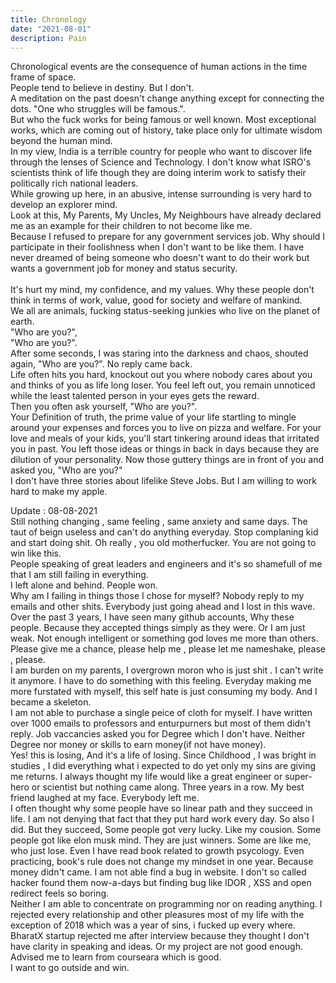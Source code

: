 ```yaml
---
title: Chronology 
date: "2021-08-01"
description: Pain
---
```


Chronological events are the consequence of human actions in the time frame of space.
<br />
People tend to believe in destiny. But I don't.
<br />
A meditation on the past doesn't change anything except for connecting the dots. "One who struggles will be famous.". 
<br />
But who the fuck works for being famous or well known. Most exceptional works, which are coming out of history, take place only for ultimate wisdom beyond the human mind.
<br />
In my view, India is a terrible country for people who want to discover life through the lenses of Science and Technology. I don't know what ISRO's scientists think of life though they are doing interim work to satisfy their politically rich national leaders.
<br />
While growing up here, in an abusive, intense surrounding is very hard to develop an explorer mind.
<br />
Look at this,  My Parents, My  Uncles, My Neighbours have already declared me as an example for their children to not become like me. 
<br />
Because I refused to prepare for any government services job. Why should I participate in their foolishness when I don't want to be like them. I have never dreamed of being someone who doesn't want to do their work but wants a government job for money and status security.
<br />  
It's hurt my mind, my confidence, and my values. Why these people don't think in terms of work, value, good for society and welfare of mankind.
<br />
We all are animals, fucking status-seeking junkies who live on the planet of earth. 
<br />
"Who are you?",
<br />
"Who are you?".
<br /> 
After some seconds, I was staring into the darkness and chaos, shouted again, "Who are you?". No reply came back.
<br />
Life often hits you hard, knockout out you where nobody cares about you and thinks of you as life long loser. You feel left out, you remain unnoticed while the least talented person in your eyes gets the reward.
<br />
Then you often ask yourself, "Who are you?".
<br />
Your Definition of truth, the prime value of your life startling to mingle around your expenses and forces you to live on pizza and welfare. For your love and meals of your kids, you'll start tinkering around ideas that irritated you in past. You left those ideas or things in back in days because they are dilution of your personality. Now those guttery things are in front of you and asked you, "Who are you?" 
<br />
I don't have three stories about lifelike Steve Jobs.
But I am willing to work hard to make my apple.
<br />

Update : 08-08-2021
<br />
Still nothing changing , same feeling , same anxiety and same days. The taut of beign useless and can't do anything everyday.
Stop complaning kid and start doing shit. Oh really , you old motherfucker. You are not going to win like this.
<br />
People speaking of great leaders and engineers and it's so shamefull of me that I am still failing in everything.
<br />
I left alone and behind. People won.
<br />
Why am I failing in things those I chose for myself? Nobody reply to my emails and other shits. Everybody just going ahead and I lost in this wave.
<br />
Over the past 3 years, I have seen many github accounts, Why these people. Because they accepted things simply as they were. Or I am just weak. Not enough intelligent or something god loves me more than others.
Please give me a chance, please help me , please let me nameshake, please , please. 
<br />
I am burden on my parents, I overgrown moron who is just shit .
I can't write it anymore. I have to do something with this feeling. Everyday making me more furstated with myself, this self hate is just consuming my body. And I became a skeleton. 
<br />
I am not able to purchase a single peice of cloth for myself. I have written over 1000 emails to professors and enturpurners but most of them didn't reply. Job vaccancies asked you for Degree which I don't have. Neither Degree nor money or skills to earn money(if not have money). 
<br /> 
Yes! this is losing, And it's a life of losing.
Since Childhood , I was bright in studies , I did everything what i expected to do yet only my sins are giving me returns.
I always thought my life would like a great engineer or super-hero or scientist but nothing came along. Three years in a row. My best friend laughed at my face. Everybody left me. 
<br />
I often thought why some people have so linear path and  they succeed in life. I am not denying that fact that they put hard work every day. So also I did. But they succeed, Some people got very lucky. Like my cousion.
Some people got like elon musk mind. They are just winners. Some are like me, who just lose. Even I have read book related to growth psycology. Even practicing, book's rule does not change my mindset in one year.
Because money didn't came. I am not able find a bug in website. I don't so called hacker found them now-a-days but finding bug like IDOR , XSS and open redirect feels so boring. 
<br />
Neither I am able to concentrate on programming nor on reading anything.
I rejected every relationship and other pleasures most of my life with the exception of 2018 which was a year of sins, i fucked up every where. BharatX startup rejected me after interview because they thought I don't have clarity in speaking and ideas. Or my project are not good enough. Advised me to learn from courseara which is good.
<br />
I want to go outside and win. 